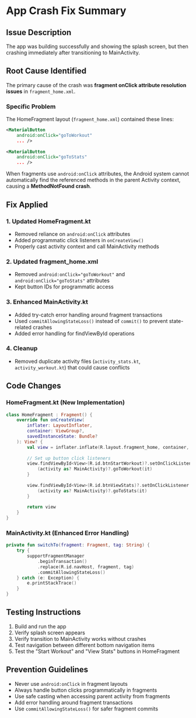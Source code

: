 # App Crash Fix Summary

## Issue Description
The app was building successfully and showing the splash screen, but then crashing immediately after transitioning to MainActivity.

## Root Cause Identified
The primary cause of the crash was **fragment onClick attribute resolution issues** in `fragment_home.xml`.

### Specific Problem
The HomeFragment layout (`fragment_home.xml`) contained these lines:
```xml
<MaterialButton
    android:onClick="goToWorkout"
    ... />
    
<MaterialButton
    android:onClick="goToStats"
    ... />
```

When fragments use `android:onClick` attributes, the Android system cannot automatically find the referenced methods in the parent Activity context, causing a **MethodNotFound crash**.

## Fix Applied

### 1. Updated HomeFragment.kt
- Removed reliance on `android:onClick` attributes
- Added programmatic click listeners in `onCreateView()`
- Properly cast activity context and call MainActivity methods

### 2. Updated fragment_home.xml
- Removed `android:onClick="goToWorkout"` and `android:onClick="goToStats"` attributes
- Kept button IDs for programmatic access

### 3. Enhanced MainActivity.kt
- Added try-catch error handling around fragment transactions
- Used `commitAllowingStateLoss()` instead of `commit()` to prevent state-related crashes
- Added error handling for findViewById operations

### 4. Cleanup
- Removed duplicate activity files (`activity_stats.kt`, `activity_workout.kt`) that could cause conflicts

## Code Changes

### HomeFragment.kt (New Implementation)
```kotlin
class HomeFragment : Fragment() {
    override fun onCreateView(
        inflater: LayoutInflater,
        container: ViewGroup?,
        savedInstanceState: Bundle?
    ): View? {
        val view = inflater.inflate(R.layout.fragment_home, container, false)
        
        // Set up button click listeners
        view.findViewById<View>(R.id.btnStartWorkout)?.setOnClickListener {
            (activity as? MainActivity)?.goToWorkout(it)
        }
        
        view.findViewById<View>(R.id.btnViewStats)?.setOnClickListener {
            (activity as? MainActivity)?.goToStats(it)
        }
        
        return view
    }
}
```

### MainActivity.kt (Enhanced Error Handling)
```kotlin
private fun switchTo(fragment: Fragment, tag: String) {
    try {
        supportFragmentManager
            .beginTransaction()
            .replace(R.id.navHost, fragment, tag)
            .commitAllowingStateLoss()
    } catch (e: Exception) {
        e.printStackTrace()
    }
}
```

## Testing Instructions
1. Build and run the app
2. Verify splash screen appears
3. Verify transition to MainActivity works without crashes
4. Test navigation between different bottom navigation items
5. Test the "Start Workout" and "View Stats" buttons in HomeFragment

## Prevention Guidelines
- Never use `android:onClick` in fragment layouts
- Always handle button clicks programmatically in fragments
- Use safe casting when accessing parent activity from fragments
- Add error handling around fragment transactions
- Use `commitAllowingStateLoss()` for safer fragment commits